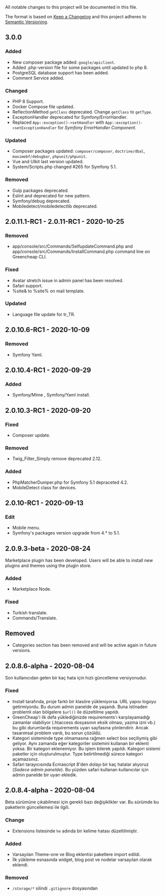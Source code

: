 All notable changes to this project will be documented in this file.
 
The format is based on [Keep a Changelog](http://keepachangelog.com/)
and this project adheres to [Semantic Versioning](http://semver.org/).

## 3.0.0

### Added
- New composer package added: `google/apiclient`.
- Added .php-version file for some packages until updated to php 8.
- PostgreSQL database support has been added.
- Comment Service added.

### Changed
- PHP 8 Support.
- Docker Compose file updated.
- ReflectionMethod `getClass` deprecated. Change `getClass` to `getType`.
- ExceptionHandler deprecated for Symfony/ErrorHandler.
- Replaced `App::exception()->setHandler` with `App::exception()->setExceptionHandler` for _Symfony ErrorHandler Component_.

### Updated
- Composer packages updated: `composer/composer`, `doctrine/dbal`, `maximebf/debugbar`, `phpunit/phpunit`.
- Vue and UIkit last version updated.
- System/Scripts.php changed #265 for Symfony 5.1.

### Removed
- Gulp packages deprecated. 
- Eslint and deprecated for new pattern.
- Symfony/debug deprecated.
- Mobiledetect/mobiledetectlib deprecated.


## 2.0.11.1-RC1 - 2.0.11-RC1 - 2020-10-25

### Removed
- app/console/src/Commands/SelfupdateCommand.php and app/console/src/Commands/InstallCommand.php command line on Greencheap CLI.

### Fixed
- Avatar stretch issue in admin panel has been resolved.
- Safari support.
- %site& to %site% on mail template.

### Updated
- Language file update for tr_TR.

## 2.0.10.6-RC1 - 2020-10-09

### Removed
- Symfony Yaml.

## 2.0.10.4-RC1 - 2020-09-29

### Added
- Symfony/Mime , Symfony/Yaml install.

## 2.0.10.3-RC1 - 2020-09-20

### Fixed
- Composer update.

### Removed
- Twig_Filter_Simply remove deprecated 2.12.

### Added
- PhpMatcherDumper.php for Symfony 5.1 depraceted 4.2.
- MobileDetect class for devices.

## 2.0.10-RC1 - 2020-09-13

### Edit
- Mobile menu.
- Symfony's packages version upgrade from 4.* to 5.1.

## 2.0.9.3-beta - 2020-08-24
Marketplace plugin has been developed. Users will be able to install new plugins and themes using the plugin store.

### Added
- Marketplace Node.

### Fixed
- Turkish translate.
- Commands/Translate.

## Removed
- Categories section has been removed and will be active again in future versions.

## 2.0.8.6-alpha - 2020-08-04
Son kullanıcıdan gelen bir kaç hata için hızlı güncelleme versiyonudur.

### Fixed
- Install tarafında, proje farklı bir klasöre yükleniyorsa. URL yapısı logoyu getirmiyordu. Bu durum admin panelde de yaşandı. Buna istinaden problemli olan bölgelere `$url()` ile düzeltilme yapıldı.
- GreenCheap'i ilk defa yüklediğinizde requirements'ı karşılayamadığı zamanlar olabiliyor (.htaccess dosyasının eksik olması, yazma izni vb.) bu gibi durumlarda requirements uyarı sayfasına yönlendirir. Ancak tasarımsal problem vardı, bu sorun çözüldü.
- Kategori sisteminde type olmamasına rağmen select box seçiliymiş gibi geliyor. Aynı zamanda eğer kategoriler sistemini kullanan bir eklenti yoksa. Bir kategori eklenemiyor. Bu işlem bilerek yapıldı. Kategori sistemi paketler için oluşturulmuştur. Type belirtilmediği sürece kategori açamazsınız.
- Safari tarayıcısında Ecmascript 8'den dolayı bir kaç hatalar alıyoruz (_Sadece admin panelde_). Bu yüzden safari kullanan kullanıcılar için admin panelde bir uyarı ekledik.

## 2.0.8.4-alpha - 2020-08-04
Beta sürümüne çıkabilmesi için gerekli bazı değişiklikler var. Bu sürümde bu paketlerin güncellemesi ile ilgili.

### Change
- Extensions listesinde `he` adında bir kelime hatası düzeltilmiştir.

### Added
- Varsayılan Theme-one ve Blog eklentisi paketlere import edildi.
- İlk yükleme esnasında widget, blog post ve nodelar varsayılan olarak eklendi.

### Removed
- `/storage/*` silindi `.gitignore` dosyasından
